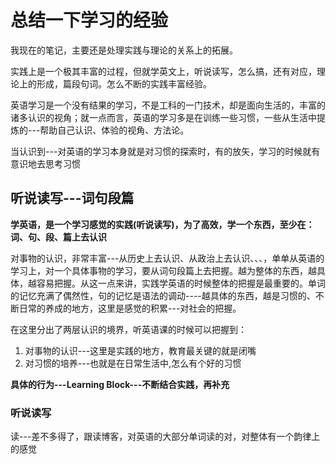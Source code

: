 # 总结一下学习的经验
我现在的笔记，主要还是处理实践与理论的关系上的拓展。

实践上是一个极其丰富的过程，但就学英文上，听说读写，怎么搞，还有对应，理论上的形成，篇段句词。怎么不断的实践丰富经验。


英语学习是一个没有结果的学习，不是工科的一门技术，却是面向生活的，丰富的诸多认识的视角；就一点而言，英语的学习多是在训练一些习惯，一些从生活中提炼的---帮助自己认识、体验的视角、方法论。

当认识到---对英语的学习本身就是对习惯的探索时，有的放矢，学习的时候就有意识地去思考习惯

## 听说读写---词句段篇
**学英语，是一个学习感觉的实践(听说读写)，为了高效，学一个东西，至少在：词、句、段、篇上去认识**

对事物的认识，非常丰富---从历史上去认识、从政治上去认识、、、，单单从英语的学习上，对一个具体事物的学习，要从词句段篇上去把握。越为整体的东西，越具体，越容易把握。从这一点来讲，实践学英语的时候整体的把握是最重要的。单词的记忆充满了偶然性，句的记忆是语法的调动----越具体的东西，越是习惯的、不断日常的养成的地方，这里是感觉的积累---对社会的把握。

在这里分出了两层认识的境界，听英语课的时候可以把握到：
1. 对事物的认识---这里是实践的地方，教育最关键的就是闭嘴
2. 对习惯的培养---也就是在日常生活中,怎么有个好的习惯

**具体的行为---Learning Block---不断结合实践，再补充**

### 听说读写
读---差不多得了，跟读博客，对英语的大部分单词读的对，对整体有一个韵律上的感觉
